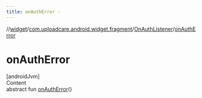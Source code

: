 ```yaml
---
title: onAuthError -
---
```

//[widget](../../index.md)/[com.uploadcare.android.widget.fragment](../index.md)/[OnAuthListener](index.md)/[onAuthError](on-auth-error.md)



# onAuthError  
[androidJvm]  
Content  
abstract fun [onAuthError](on-auth-error.md)()  



